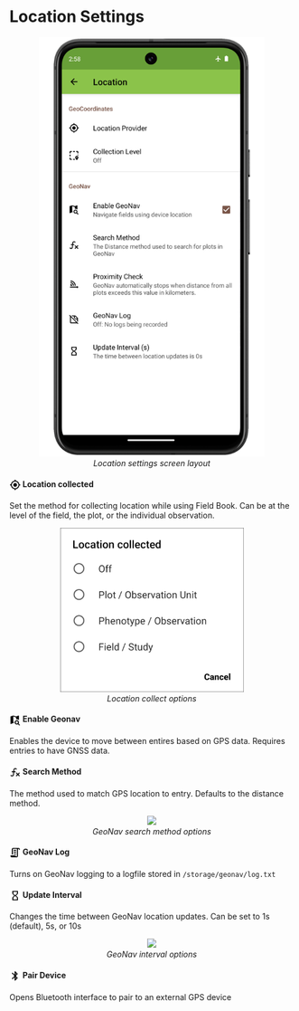 Location Settings
=================

<figure align="center" class="image">
  <img src="_static/images/settings/location/settings_location_framed.png" width="400px"> 
  <figcaption><i>Location settings screen layout</i></figcaption> 
</figure>

#### <img ref="gps" style="vertical-align: middle;" src="_static/icons/formats/crosshairs-gps.png" width="20px"> Location collected

Set the method for collecting location while using Field Book. Can be at
the level of the field, the plot, or the individual observation.

<figure align="center" class="image">
  <img src="_static/images/settings/location/settings_location_collected.png" width="325px"> 
  <figcaption><i>Location collect options</i></figcaption> 
</figure>

#### <img ref="geonav" style="vertical-align: middle;" src="_static/icons/settings/location/map-search.png" width="20px"> Enable Geonav

Enables the device to move between entires based on GPS data. Requires
entries to have GNSS data.

#### <img ref="method" style="vertical-align: middle;" src="_static/icons/settings/location/function-variant.png" width="20px"> Search Method

The method used to match GPS location to entry. Defaults to the distance
method.

<figure align="center" class="image">
  <img src="_static/images/settings/location/settings_geonav_search_method.png" width="325px"> 
  <figcaption><i>GeoNav search method options</i></figcaption> 
</figure>

#### <img ref="log" style="vertical-align: middle;" src="_static/icons/settings/location/script-text-outline.png" width="20px"> GeoNav Log

Turns on GeoNav logging to a logfile stored in `/storage/geonav/log.txt`

#### <img ref="interval" style="vertical-align: middle;" src="_static/icons/settings/location/timer-sand-empty.png" width="20px"> Update Interval

Changes the time between GeoNav location updates. Can be set to 1s
(default), 5s, or 10s

<figure align="center" class="image">
  <img src="_static/images/settings/location/settings_geonav_update_intervals.png" width="325px"> 
  <figcaption><i>GeoNav interval options</i></figcaption> 
</figure>

#### <img ref="bluetooth" style="vertical-align: middle;" src="_static/icons/settings/location/bluetooth.png" width="20px"> Pair Device

Opens Bluetooth interface to pair to an external GPS device
